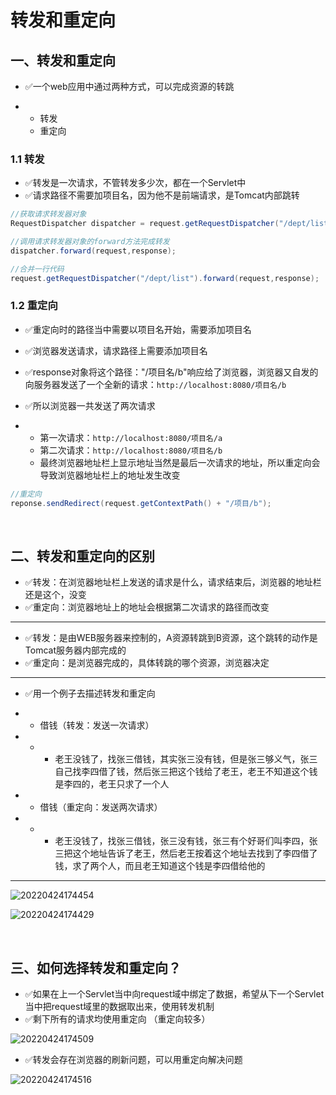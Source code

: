 # 转发和重定向

## 一、转发和重定向

- ✅一个web应用中通过两种方式，可以完成资源的转跳

- - 转发
  - 重定向

### 1.1 转发

- ✅转发是一次请求，不管转发多少次，都在一个Servlet中
- ✅请求路径不需要加项目名，因为他不是前端请求，是Tomcat内部跳转

```java
//获取请求转发器对象
RequestDispatcher dispatcher = request.getRequestDispatcher("/dept/list");

//调用请求转发器对象的forward方法完成转发
dispatcher.forward(request,response);

//合并一行代码
request.getRequestDispatcher("/dept/list").forward(request,response);
```

### 1.2 重定向

- ✅重定向时的路径当中需要以项目名开始，需要添加项目名
- ✅浏览器发送请求，请求路径上需要添加项目名
- ✅response对象将这个路径："/项目名/b"响应给了浏览器，浏览器又自发的向服务器发送了一个全新的请求：`http://localhost:8080/项目名/b`
- ✅所以浏览器一共发送了两次请求

- - 第一次请求：`http://localhost:8080/项目名/a`
  - 第二次请求：`http://localhost:8080/项目名/b`
  - 最终浏览器地址栏上显示地址当然是最后一次请求的地址，所以重定向会导致浏览器地址栏上的地址发生改变

```java
//重定向
reponse.sendRedirect(request.getContextPath() + "/项目/b");
```

​	

## 二、转发和重定向的区别

- ✅转发：在浏览器地址栏上发送的请求是什么，请求结束后，浏览器的地址栏还是这个，没变
- ✅重定向：浏览器地址上的地址会根据第二次请求的路径而改变

------

- ✅转发：是由WEB服务器来控制的，A资源转跳到B资源，这个跳转的动作是Tomcat服务器内部完成的
- ✅重定向：是浏览器完成的，具体转跳的哪个资源，浏览器决定

------

- ✅用一个例子去描述转发和重定向

- - 借钱（转发：发送一次请求）

- - - 老王没钱了，找张三借钱，其实张三没有钱，但是张三够义气，张三自己找李四借了钱，然后张三把这个钱给了老王，老王不知道这个钱是李四的，老王只求了一个人

- - 借钱（重定向：发送两次请求）

- - - 老王没钱了，找张三借钱，张三没有钱，张三有个好哥们叫李四，张三把这个地址告诉了老王，然后老王按着这个地址去找到了李四借了钱，求了两个人，而且老王知道这个钱是李四借给他的

------

![20220424174454](https://xleixz.oss-cn-nanjing.aliyuncs.com/typora-img/20220424174454.png)



![20220424174429](https://xleixz.oss-cn-nanjing.aliyuncs.com/typora-img/20220424174429.png)

​	

## 三、如何选择转发和重定向？

- ✅如果在上一个Servlet当中向request域中绑定了数据，希望从下一个Servlet当中把request域里的数据取出来，使用转发机制
- ✅剩下所有的请求均使用重定向 （重定向较多）

![20220424174509](https://xleixz.oss-cn-nanjing.aliyuncs.com/typora-img/20220424174509.png)



- ✅转发会存在浏览器的刷新问题，可以用重定向解决问题

![20220424174516](https://xleixz.oss-cn-nanjing.aliyuncs.com/typora-img/20220424174516.png)